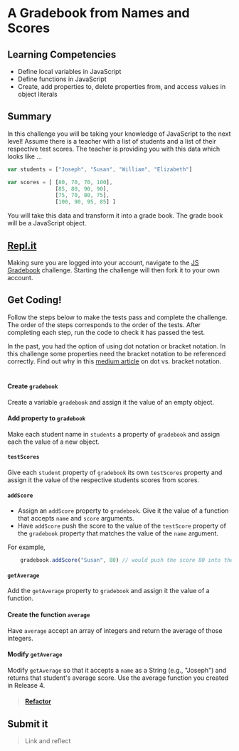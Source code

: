 # A Gradebook from Names and Scores

## Learning Competencies
- Define local variables in JavaScript
- Define functions in JavaScript
- Create, add properties to, delete properties from, and access values in object literals

## Summary
In this challenge you will be taking your knowledge of JavaScript to the next level! Assume there is a teacher with a list of students and a list of their respective test scores.  The teacher is providing you with this data which looks like ...

```javascript
var students = ["Joseph", "Susan", "William", "Elizabeth"]

var scores = [ [80, 70, 70, 100],
               [85, 80, 90, 90],
               [75, 70, 80, 75],
               [100, 90, 95, 85] ]
```

You will take this data and transform it into a grade book.  The grade book will be a JavaScript object.

## [Repl.it](https://repl.it/@devacademy)
Making sure you are logged into your account, navigate to the [JS Gradebook](https://repl.it/@devacademy/JS-Gradebook) challenge. Starting the challenge will then fork it to your own account.

## Get Coding!

Follow the steps below to make the tests pass and complete the challenge.  The order of the steps
corresponds to the order of the tests. After completing each step, run the code to check it has passed the test.

In the past, you had the option of using dot notation or bracket notation. In this challenge some properties need the bracket notation to be referenced correctly. Find out why in this [medium article](https://medium.com/@prufrock123/js-dot-notation-vs-bracket-notation-797c4e34f01d) on dot vs. bracket notation.
#

#### Create `gradebook`

Create a variable `gradebook` and assign it the value of an empty object.

#### Add property to `gradebook`

Make each student name in `students` a property of `gradebook` and assign each the value of a new object.

#### `testScores`

Give each `student` property of `gradebook` its own `testScores` property and assign it the value of the respective students scores from scores.

#### `addScore`

- Assign an `addScore` property to `gradebook`. Give it the value of a function that accepts `name` and `score` arguments.
- Have `addScore` push the score to the value of the `testScore` property of the `gradebook` property that matches the value of the `name` argument.

For example,
```javascript
    gradebook.addScore("Susan", 80) // would push the score 80 into the value of gradebook.Susan.testScores.
```
#### `getAverage`

Add the `getAverage` property to `gradebook` and assign it the value of a function.

#### Create the function `average`

Have `average` accept an array of integers and return the average of those integers.

#### Modify `getAverage`

Modify `getAverage` so that it accepts a `name` as a String (e.g., "Joseph") and returns that student's average score. Use the average function you created in Release 4.

> #### [Refactor](https://github.com/dev-academy-phase0/phase-0-handbook/blob/master/coding-references/refactoring.md)

## Submit it
> Link and reflect
